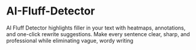 # AI-Fluff-Detector
AI Fluff Detector highlights filler in your text with heatmaps, annotations, and one-click rewrite suggestions. Make every sentence clear, sharp, and professional while eliminating vague, wordy writing
